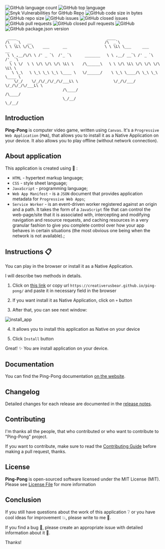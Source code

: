 ![GitHub language count](https://img.shields.io/github/languages/count/CreativeRusBear/ping-pong)
![GitHub top language](https://img.shields.io/github/languages/top/CreativeRusBear/ping-pong)
![Snyk Vulnerabilities for GitHub Repo](https://img.shields.io/snyk/vulnerabilities/github/CreativeRusBear/ping-pong)
![GitHub code size in bytes](https://img.shields.io/github/languages/code-size/CreativeRusBear/ping-pong)
![GitHub repo size](https://img.shields.io/github/repo-size/CreativeRusBear/ping-pong)
![GitHub issues](https://img.shields.io/github/issues/CreativeRusBear/ping-pong)
![GitHub closed issues](https://img.shields.io/github/issues-closed/CreativeRusBear/ping-pong)
![GitHub pull requests](https://img.shields.io/github/issues-pr/CreativeRusBear/ping-pong)
![GitHub closed pull requests](https://img.shields.io/github/issues-pr-closed/CreativeRusBear/ping-pong)
![GitHub](https://img.shields.io/github/license/CreativeRusBear/ping-pong)
![GitHub package.json version](https://img.shields.io/github/package-json/v/CreativeRusBear/ping-pong)

```
 ____                                         ____                            
/\  _`\   __                                 /\  _`\                          
\ \ \L\ \/\_\    ___      __                 \ \ \L\ \___     ___      __     
 \ \ ,__/\/\ \ /' _ `\  /'_ `\      _______   \ \ ,__/ __`\ /' _ `\  /'_ `\   
  \ \ \/  \ \ \/\ \/\ \/\ \L\ \    /\______\   \ \ \/\ \L\ \/\ \/\ \/\ \L\ \  
   \ \_\   \ \_\ \_\ \_\ \____ \   \/______/    \ \_\ \____/\ \_\ \_\ \____ \ 
    \/_/    \/_/\/_/\/_/\/___L\ \                \/_/\/___/  \/_/\/_/\/___L\ \
                          /\____/                                      /\____/
                          \_/__/                                       \_/__/
```

## Introduction

**Ping-Pong** is computer video game, written using `Canvas`. 
It's a `Progressive Web Application` (`PWA`), that allows you to install it as a Native Application on your device. It also allows you to play offline (without network connection).

## About application

This application is created using :bookmark_tabs: :
 * `HTML` - hypertext markup language;
 * `CSS` - style sheet language;
 * `JavaScript` - programming language;
 * `Web App Manifest` - is a `JSON` document that provides application metadata for `Progressive Web Apps`;
 * `Service Worker` - is an event-driven worker registered against an origin and a path. It takes the form of a `JavaScript` file that can control the web-page/site that it is associated with, intercepting and modifying navigation and resource requests, and caching resources in a very granular fashion to give you complete control over how your app behaves in certain situations (the most obvious one being when the network is not available).;
 
## Instructions :clipboard:

You can play in the browser or install it as a Native Application.

I will describe two methods in details.

1. Click on [this link](https://creativerusbear.github.io/ping-pong/) or copy url `https://creativerusbear.github.io/ping-pong/` and paste it in necessary field in the browser

2. If you want install it as Native Application, click on `+` button

3. After that, you can see next window:

![install_app](https://user-images.githubusercontent.com/37180024/70933477-1b407080-204d-11ea-84a5-14cdfceac500.png)

4. It allows you to install this application as Native on your device

5. Click `Install` button

Great! :sparkles: You are install application on your device.

## Documentation

You can find the Ping-Pong documentation [on the website](https://creativerusbear.github.io/ping-pong/docs/).

## Changelog

Detailed changes for each release are documented in the [release notes](CHANGELOG.md).

## Contributing

I'm thanks all the people, that who contributed or who want to contribute to "Ping-Pong" project.

If you want to contribute, make sure to read the [Contributing Guide](CONTRIBUTING.md) before making a pull request, thanks.

## License

**Ping-Pong** is open-sourced software licensed under the MIT License (MIT). Please see [License File](LICENSE) for more information

## Conclusion

If you still have questions about the work of this application :grey_question: or you have cool ideas for improvement :boom:, please write to me :email:.

If you find a bug :bug:, please create an appropriate issue with detailed information about it :speech_balloon:.

Thanks!
